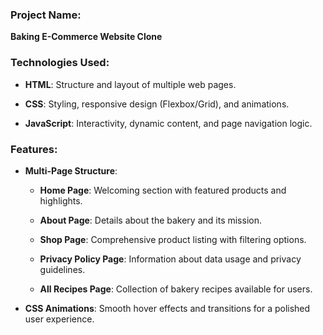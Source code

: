 ### Project Name:

**Baking E-Commerce Website Clone**

### Technologies Used:

*   **HTML**: Structure and layout of multiple web pages.
    
*   **CSS**: Styling, responsive design (Flexbox/Grid), and animations.
    
*   **JavaScript**: Interactivity, dynamic content, and page navigation logic.
    

### Features:

*   **Multi-Page Structure**:
    
    *   **Home Page**: Welcoming section with featured products and highlights.
        
    *   **About Page**: Details about the bakery and its mission.
        
    *   **Shop Page**: Comprehensive product listing with filtering options.
        
    *   **Privacy Policy Page**: Information about data usage and privacy guidelines.
        
    *   **All Recipes Page**: Collection of bakery recipes available for users.

    
*   **CSS Animations**: Smooth hover effects and transitions for a polished user experience.
